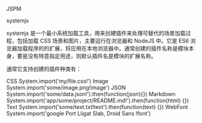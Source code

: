 


JSPM


systemjs 


systemjs 是一个最小系统加载工具，用来创建插件来处理可替代的场景加载过程，包括加载 CSS 场景和图片，主要运行在浏览器和 NodeJS 中。它是 ES6 浏览器加载程序的的扩展，将应用在本地浏览器中。通常创建的插件名称是模块本身，要是没有特意指定用途，则默认插件名是模块的扩展名称。

通常它支持创建的插件种类有：

CSS System.import('my/file.css!')
Image System.import('some/image.png!image')
JSON System.import('some/data.json!').then(function(json){})
Markdown System.import('app/some/project/README.md!').then(function(html) {})
Text System.import('some/text.txt!text').then(function(text) {})
WebFont System.import('google Port Lligat Slab, Droid Sans !font')